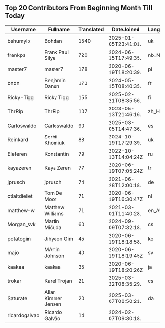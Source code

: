 ## Top 20 Contributors From Beginning Month Till Today ##
|Username|Fullname|Translated|DateJoined|Language|
|--------|--------|----------|----------|-------|
|bshumylo|Bohdan|1540|2025-01-05T23:41:01.|uk|
|frankps|Frank Paul Silye|720|2024-06-15T17:49:35.|nb_NO|
|master7|master7|178|2020-06-19T18:20:39.|pl|
|bndn|Benjamin Danon|173|2024-05-15T08:40:35.|fr|
|Ricky-Tigg|Ricky Tigg|155|2025-02-21T08:35:56.|fi|
|ThrRip|ThrRip|107|2023-05-13T21:46:16.|zh_Hans|
|Carloswaldo|Carloswaldo|90|2025-03-05T14:47:36.|es|
|Reinkard|Serhii Khomiuk|88|2024-10-19T17:29:39.|uk|
|Eleferen|Konstantin|79|2022-10-13T14:04:24Z|ru|
|kayazeren|Kaya Zeren|77|2020-06-19T07:05:24Z|tr|
|jprusch|jprusch|74|2021-06-28T12:00:18.|de|
|ctlaltdieliet|Tom De Moor|71|2020-06-19T16:30:47Z|nl|
|matthew-w|Matthew Williams|71|2021-03-01T11:40:28.|en_AU|
|Morgan_svk|Martin Mičuda|60|2024-09-09T07:32:18.|cs|
|potatogim|Jihyeon Gim|45|2020-06-19T18:18:58.|ko|
|majo|MArtin Johnson|40|2020-06-19T18:19:45Z|sv|
|kaakaa|kaakaa|35|2020-06-19T18:20:26Z|ja|
|trokar|Karel Trojan|21|2025-03-22T08:35:29.|cs|
|Saturate|Allan Kimmer Jensen|20|2025-03-07T08:50:21.|da|
|ricardogalvao|Ricardo Galvão|14|2024-02-07T09:30:18.||
